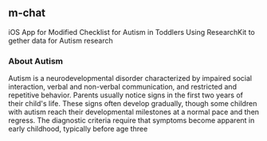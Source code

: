 ## m-chat
iOS App for Modified Checklist for Autism in Toddlers
Using ResearchKit to gether data for Autism research

### About Autism
Autism is a neurodevelopmental disorder characterized by impaired social interaction, verbal and non-verbal communication, and restricted and repetitive behavior. Parents usually notice signs in the first two years of their child's life. These signs often develop gradually, though some children with autism reach their developmental milestones at a normal pace and then regress. The diagnostic criteria require that symptoms become apparent in early childhood, typically before age three
